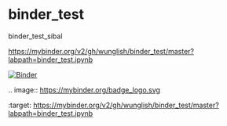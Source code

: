 # binder_test
binder_test_sibal

https://mybinder.org/v2/gh/wunglish/binder_test/master?labpath=binder_test.ipynb

[![Binder](https://mybinder.org/badge_logo.svg)](https://mybinder.org/v2/gh/wunglish/binder_test/master?labpath=binder_test.ipynb)

.. image:: https://mybinder.org/badge_logo.svg

:target: https://mybinder.org/v2/gh/wunglish/binder_test/master?labpath=binder_test.ipynb
